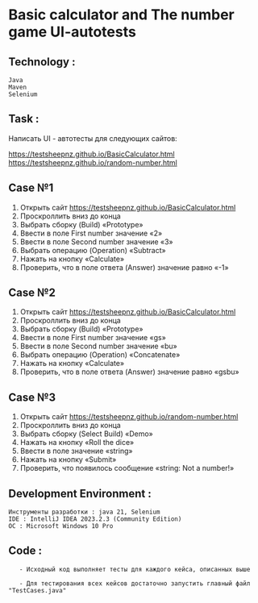 # Basic calculator and The number game UI-autotests

## Technology :

    Java
    Maven
    Selenium

## Task :

Написать UI - автотесты для следующих сайтов:

https://testsheepnz.github.io/BasicCalculator.html  
https://testsheepnz.github.io/random-number.html

## Case №1

1. Открыть сайт https://testsheepnz.github.io/BasicCalculator.html
2. Проскроллить вниз до конца
3. Выбрать сборку (Build) «Prototype»
4. Ввести в поле First number значение «2»
5. Ввести в поле Second number значение «3»
6. Выбрать операцию (Operation) «Subtract»
7. Нажать на кнопку «Calculate»
8. Проверить, что в поле ответа (Answer) значение равно «-1»

## Case №2

1. Открыть сайт https://testsheepnz.github.io/BasicCalculator.html
2. Проскроллить вниз до конца
3. Выбрать сборку (Build) «Prototype»
4. Ввести в поле First number значение «gs»
5. Ввести в поле Second number значение «bu»
6. Выбрать операцию (Operation) «Concatenate»
7. Нажать на кнопку «Calculate»
8. Проверить, что в поле ответа (Answer) значение равно «gsbu»

## Case №3

1. Открыть сайт https://testsheepnz.github.io/random-number.html
2. Проскроллить вниз до конца
3. Выбрать сборку (Select Build) «Demo»
4. Нажать на кнопку «Roll the dice»
5. Ввести в поле значение «string»
6. Нажать на кнопку «Submit»
7. Проверить, что появилось сообщение «string: Not a number!»

## Development Environment :

    Инструменты разработки : java 21, Selenium
    IDE : IntelliJ IDEA 2023.2.3 (Community Edition)
    ОС : Microsoft Windows 10 Pro

## Code :

       - Исходный код выполняет тесты для каждого кейса, описанных выше

       - Для тестирования всех кейсов достаточно запустить главный файл "TestCases.java"
